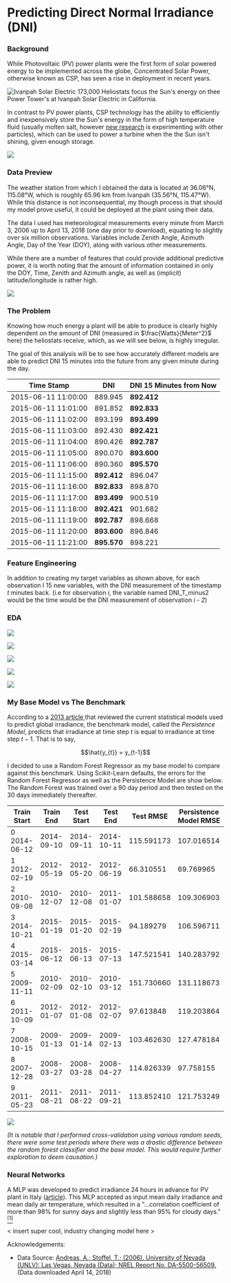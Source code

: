 # Predicting Direct Normal Irradiance (DNI)

### Background

While Photovoltaic (PV) power plants were the first form of solar powered energy to be implemented across the globe, Concentrated Solar Power, otherwise known as CSP, has seen a rise in deployment in recent years.

![Ivanpah Solar Electric](images/ivanpah_2.png)
173,000 Heliostats focus the Sun's energy on thee Power Tower's at Ivanpah Solar Electric in California.

In contrast to PV power plants, CSP technology has the ability to efficiently and inexpensively store the Sun's energy in the form of high temperature fluid (usually molten salt, however [new research](https://www.energy.gov/sites/prod/files/2016/08/f33/05-Ho_falling_particle_receiver_CSPSummit2016_0.pdf) is experimenting with other particles), which can be used to power a turbine when the the Sun isn't shining, given enough storage.

![](images/csp_diagram.jpg)

### Data Preview

The weather station from which I obtained the data is located at 36.06°N, 115.08°W, which is roughly 65.96 km from Ivanpah (35.56°N, 115.47°W). While this distance is not inconsequential, my though process is that should my model prove useful, it could be deployed at the plant using their data.

The data I used has meteorological measurements every minute from March 3, 2006 up to April 13, 2018 (one day prior to download), equating to slightly over six million observations. Variables include Zenith Angle, Azimuth Angle, Day of the Year (DOY), along with various other measurements.

While there are a number of features that could provide additional predictive power, it is worth noting that the amount of information contained in only the DOY, Time, Zenith and Azimuth angle, as well as (implicit) latitude/longitude is rather high.

![](images/sun_position.png)

### The Problem

Knowing how much energy a plant will be able to produce is clearly highly dependent on the amount of DNI (measured in $\frac{Watts}{Meter^2}$ here) the heliostats receive, which, as we will see below, is highly irregular.

The goal of this analysis will be to see how accurately different models are able to predict DNI 15 minutes into the future from any given minute during the day.

| Time Stamp  | DNI | DNI 15 Minutes from Now
| ------------- | ------------- | ------------- |
| 2015-06-11 11:00:00 | 889.945 | **892.412**
| 2015-06-11 11:01:00 | 891.852 | **892.833**
| 2015-06-11 11:02:00 | 893.199 | **893.499**
| 2015-06-11 11:03:00 | 892.430 | **892.421**
| 2015-06-11 11:04:00 | 890.426 | **892.787**
| 2015-06-11 11:05:00 | 890.070 | **893.600**
| 2015-06-11 11:06:00 | 890.360 | **895.570**
| 2015-06-11 11:15:00 | **892.412** | 896.047
| 2015-06-11 11:16:00 | **892.833** | 898.870
| 2015-06-11 11:17:00 | **893.499** | 900.519
| 2015-06-11 11:18:00 | **892.421** | 901.682
| 2015-06-11 11:19:00 | **892.787** | 898.668
| 2015-06-11 11:20:00 | **893.600** | 896.846
| 2015-06-11 11:21:00 | **895.570** | 898.221

### Feature Engineering

In addition to creating my target variables as shown above, for each observation I 15 new variables, with the DNI measurement of the timestamp *t* minutes back. (i.e for observation *i*, the variable named DNI_T_minus2 would be the time would be the DNI measurement of observation *i - 2*)


### EDA

![](images/correlation_plot.png)

![](images/avg_monthly_irradiance.png)

![](images/avg_hourly_irradiance.png)

![](images/irradiance_20170704.png)

![](images/irradiance_20170705.png)


### My Base Model vs The Benchmark

According to a [2013 article ](https://ac-els-cdn-com.www2.lib.ku.edu/S1364032113004334/1-s2.0-S1364032113004334-main.pdf?_tid=41f83cfe-de21-4d94-803f-a7470d8e51df&acdnat=1523992118_8198b37af15a4d0e24f139dfcd721a9d) that reviewed the current statistical models used to predict global irradiance, the benchmark model, called the *Persistence Model*, predicts that irradiance at time step $t$ is equal to irradiance at time step $t-1$. That is to say,

$$\hat{y_{t}} = y_{t-1}$$

I decided to use a Random Forest Regressor as my base model to compare against this benchmark. Using Scikit-Learn defaults, the errors for the Random Forest Regressor as well as the Persistence Model are show below. The Random Forest was trained over a 90 day period and then tested on the 30 days immediately thereafter.

| Train Start  | Train End | Test Start | Test End | Test RMSE | Persistence Model RMSE |
| ------------- | ------------- | ------------- | ------------- | ------------- | ------------- |
0  2014-06-12 | 2014-09-10 | 2014-09-11 | 2014-10-11 | 115.591173 | 107.016514
1  2012-02-19 | 2012-05-19 | 2012-05-20 | 2012-06-19 | 66.310551 | 69.769965
2  2010-09-08 | 2010-12-07 | 2010-12-08 | 2011-01-07 | 101.588658 | 109.306903
3  2014-10-21 | 2015-01-19 | 2015-01-20 | 2015-02-19 | 94.189279 | 106.596711
4  2015-03-14 | 2015-06-12 | 2015-06-13 | 2015-07-13 | 147.521541 | 140.283792
5  2009-11-11 | 2010-02-09 | 2010-02-10 | 2010-03-12 | 151.730660 | 131.118673
6  2011-10-09 | 2012-01-07 | 2012-01-08 | 2012-02-07 | 97.613848 | 119.203864
7  2008-10-15 | 2009-01-13 | 2009-01-14 | 2009-02-13 | 103.462630 | 127.478184
8  2007-12-28 | 2008-03-27 | 2008-03-28 | 2008-04-27 | 114.826339 | 97.758155
9  2011-05-23 | 2011-08-21 | 2011-08-22 | 2011-09-21 | 113.852410 | 121.753249













![](images/cross_validation_plot.png)

*(It is notable that I performed cross-validation using various random seeds, there were some test periods where there was a drastic difference between the random forest classifier and the base model. This would require further exploration to deem causation.)*

### Neural Networks

A MLP was developed to predict irradiance 24 hours in advance for PV plant in Italy ([article](https://ac-els-cdn-com.www2.lib.ku.edu/S0038092X10000782/1-s2.0-S0038092X10000782-main.pdf?_tid=85616b05-995e-48d0-bfa8-9fd7fae6cf27&acdnat=1523992062_3fc582bfafa044fee8fcabd7275d202b)). This MLP accepted as input mean daily irradiance and mean daily air temperature, which resulted in a "...correlation coefficient of more than 98% for sunny days and slightly less than 95% for cloudy days."[$^{[1]}$](https://ac-els-cdn-com.www2.lib.ku.edu/S0038092X10000782/1-s2.0-S0038092X10000782-main.pdf?_tid=85616b05-995e-48d0-bfa8-9fd7fae6cf27&acdnat=1523992062_3fc582bfafa044fee8fcabd7275d202b)

< insert super cool, industry changing model here >

Acknowledgements:

* Data Source: [Andreas, A.; Stoffel, T.; (2006). University of Nevada (UNLV):
Las Vegas, Nevada (Data); NREL Report No. DA-5500-56509.](http://dx.doi.org/10.5439/1052548) (Data downloaded April 14, 2018)
